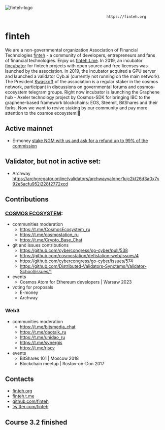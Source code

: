 ![finteh-logo](https://s3.amazonaws.com/keybase_processed_uploads/8347894e8f847ed310764dd6c0f47d05_360_360.jpg)

                                                  https://finteh.org

# finteh

We are a non-governmental organization Association of Financial Technologies [finteh](https://github.com/finteh) - a community of developers, entrepreneurs and fans of financial technologies. Enjoy us [finteh.t.me](https://finteh.t.me). In 2019, an incubator [fincubator](https://github.com/fincubator) for fintech projects with open source and free licenses was launched by the association. In 2019, the incubator acquired a GPU server and launched a validator Cyb.ai (currently not running on the main network). The President [Kwaskoff](https://github.com/kwaskoff) of the association is a regular staker in the cosmos network, participant in discussions on governmental forums and cosmos-ecosystem telegram groups. Right now incubator is launching the Graphene hub - Axeler technology project by Cosmos-SDK for bringing IBC to the graphene-based framework blockchains: EOS, Steemit, BitShares and their forks.
Now we want to revive staking by our community and pay more attention to the cosmos ecosystem!💪

## Active mainnet

- E-money [stake NGM with us and ask for a refund up to 99% of the commission](https://wallet.keplr.app/?tab=staking&modal=validator&chain=emoney-3&validator_address=emoneyvaloper1cja500vpm2e0nl2pk8knc885mm6waxuhjjuhcn)

## Validator, but not in active set:

- Archway https://archgregator.online/validators/archwayvaloper1ujc2kt26d3a0x7v92e5acfu952j228f2772xcd

## Contributions

### [COSMOS ECOSYSTEM](https://cosmos.network): 

- communities moderation
    - https://t.me/CosmosEcosystem_ru
    - https://t.me/cosmostation_ru
    - https://t.me/Crypto_Base_Chat
- git and issues contributions
    - https://github.com/cybercongress/go-cyber/pull/538
    - https://github.com/cosmostation/defistation-web/issues/4
    - https://github.com/cybercongress/go-cyber/issues/574
    - https://github.com/Distributed-Validators-Synctems/Validator-School/issues/1
- events
    - Cosmos Atom for Ethereum developers | Warsaw 2023
- voting for proposals
    - E-money
    - Archway
    
### Web3 
    
- communities moderation
    - https://t.me/bitsmedia_chat
    - https://t.me/daotalk_ru
    - https://t.me/unidao_ru
    - https://t.me/synergis
    - https://t.me/riscv
- events
    - BitShares 101 | Moscow 2018
    - Blockchain meetup | Rostov-on-Don 2017

## Contacts
- [finteh.org](https://finteh.org)
- [finteh.t.me](https://finteh.t.me)
- [github.com/finteh](https://github.com/finteh)
- [twitter.com/finteh](https://twitter.com/finteh)

## Course 3.2 finished
